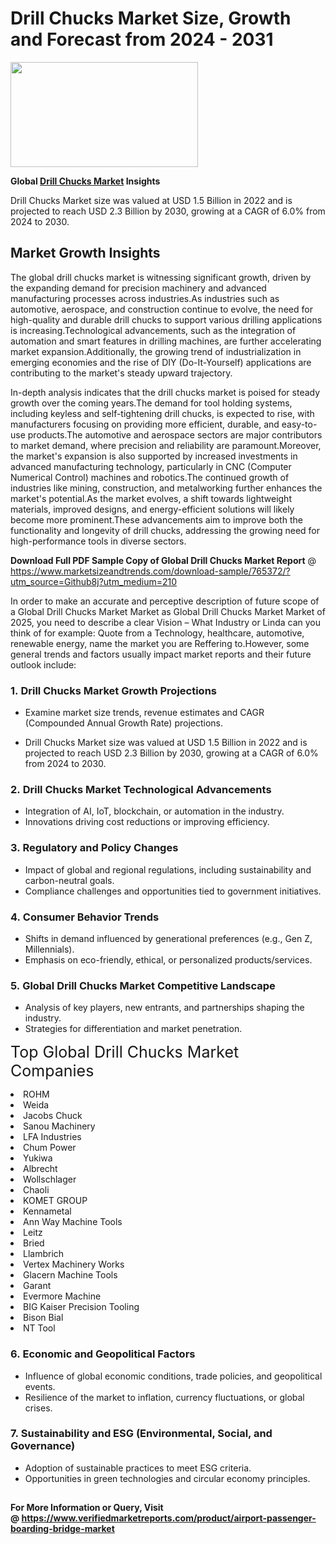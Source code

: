 <H1>Drill Chucks Market Size, Growth and Forecast from 2024 - 2031</H1><img class="aligncenter size-medium wp-image-584254" src="https://thirdeyenews.in/wp-content/uploads/2024/09/Global-Market-Research-300x168.jpeg" alt="" width="300" height="168" /><p><strong>Global&nbsp;<a href="https://www.marketsizeandtrends.com/download-sample/765372/?utm_source=Github8j?utm_medium=210">Drill Chucks Market</a> Insights</strong></p><p>Drill Chucks Market size was valued at USD 1.5 Billion in 2022 and is projected to reach USD 2.3 Billion by 2030, growing at a CAGR of 6.0% from 2024 to 2030.</p><p><h2>Market Growth Insights</h2> <p>The global drill chucks market is witnessing significant growth, driven by the expanding demand for precision machinery and advanced manufacturing processes across industries.As industries such as automotive, aerospace, and construction continue to evolve, the need for high-quality and durable drill chucks to support various drilling applications is increasing.Technological advancements, such as the integration of automation and smart features in drilling machines, are further accelerating market expansion.Additionally, the growing trend of industrialization in emerging economies and the rise of DIY (Do-It-Yourself) applications are contributing to the market's steady upward trajectory.</p> <p>In-depth analysis indicates that the drill chucks market is poised for steady growth over the coming years.The demand for tool holding systems, including keyless and self-tightening drill chucks, is expected to rise, with manufacturers focusing on providing more efficient, durable, and easy-to-use products.The automotive and aerospace sectors are major contributors to market demand, where precision and reliability are paramount.Moreover, the market's expansion is also supported by increased investments in advanced manufacturing technology, particularly in CNC (Computer Numerical Control) machines and robotics.The continued growth of industries like mining, construction, and metalworking further enhances the market's potential.As the market evolves, a shift towards lightweight materials, improved designs, and energy-efficient solutions will likely become more prominent.These advancements aim to improve both the functionality and longevity of drill chucks, addressing the growing need for high-performance tools in diverse sectors.<p><span class=""><strong>Download Full PDF Sample Copy of Global Drill Chucks Market Report</strong> @ <a href="https://www.marketsizeandtrends.com/download-sample/765372/?utm_source=Github8j?utm_medium=210" target="_blank">https://www.marketsizeandtrends.com/download-sample/765372/?utm_source=Github8j?utm_medium=210</a></span></p><p>In order to make an accurate and perceptive description of future scope of a Global&nbsp;Drill Chucks Market Market as Global&nbsp;Drill Chucks Market Market of 2025, you need to describe a clear Vision &ndash; What Industry or Linda can you think of for example: Quote from a Technology, healthcare, automotive, renewable energy, name the market you are Reffering to.However, some general trends and factors usually impact market reports and their future outlook include:</p><h3>1.&nbsp;<strong>Drill Chucks Market Growth Projections</strong></h3><ul><li>Examine market size trends, revenue estimates and CAGR (Compounded Annual Growth Rate) projections.</li><li><p>Drill Chucks Market size was valued at USD 1.5 Billion in 2022 and is projected to reach USD 2.3 Billion by 2030, growing at a CAGR of 6.0% from 2024 to 2030.</p></li></ul><h3>2.&nbsp;<strong>Drill Chucks Market Technological Advancements</strong></h3><ul><li>Integration of AI, IoT, blockchain, or automation in the industry.</li><li>Innovations driving cost reductions or improving efficiency.</li></ul><h3>3.&nbsp;<strong>Regulatory and Policy Changes</strong></h3><ul><li>Impact of global and regional regulations, including sustainability and carbon-neutral goals.</li><li>Compliance challenges and opportunities tied to government initiatives.</li></ul><h3>4.&nbsp;<strong>Consumer Behavior Trends</strong></h3><ul><li>Shifts in demand influenced by generational preferences (e.g., Gen Z, Millennials).</li><li>Emphasis on eco-friendly, ethical, or personalized products/services.</li></ul><h3>5.&nbsp;<strong>Global Drill Chucks Market Competitive Landscape</strong></h3><ul><li>Analysis of key players, new entrants, and partnerships shaping the industry.</li><li>Strategies for differentiation and market penetration.</li></ul><p data-pm-slice="1 1 []"><span style="color: inherit; font-family: inherit; font-size: 25px;">Top Global Drill Chucks Market Companies</span></p><div class="" data-test-id=""><p><li> ROHM</li><li> Weida</li><li> Jacobs Chuck</li><li> Sanou Machinery</li><li> LFA Industries</li><li> Chum Power</li><li> Yukiwa</li><li> Albrecht</li><li> Wollschlager</li><li> Chaoli</li><li> KOMET GROUP</li><li> Kennametal</li><li> Ann Way Machine Tools</li><li> Leitz</li><li> Bried</li><li> Llambrich</li><li> Vertex Machinery Works</li><li> Glacern Machine Tools</li><li> Garant</li><li> Evermore Machine</li><li> BIG Kaiser Precision Tooling</li><li> Bison Bial</li><li> NT Tool</li></p></div><h3>6.&nbsp;<strong>Economic and Geopolitical Factors</strong></h3><ul><li>Influence of global economic conditions, trade policies, and geopolitical events.</li><li>Resilience of the market to inflation, currency fluctuations, or global crises.</li></ul><h3>7.&nbsp;<strong>Sustainability and ESG (Environmental, Social, and Governance)</strong></h3><ul><li>Adoption of sustainable practices to meet ESG criteria.</li><li>Opportunities in green technologies and circular economy principles.</li></ul><h2><strong style="font-size: 14px;">For More Information or Query, Visit @&nbsp;</strong><a style="background-color: #ffffff; font-size: 14px;" href="https://www.marketsizeandtrends.com/report/drill-chucks-market/" target="_blank">https://www.verifiedmarketreports.com/product/airport-passenger-boarding-bridge-market</a></h2>